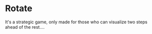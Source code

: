 Rotate
======

It's a strategic game, only made for those who can visualize two steps ahead of the rest....
